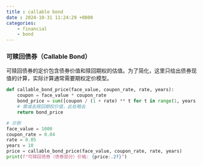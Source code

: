 ```yaml
---
title : callable bond
date : 2024-10-31 11:24:29 +0800
categories: 
    - financial
    - bond
---
```


<script>
  MathJax = {
    tex: {
      inlineMath: [['$', '$'], ['\\(', '\\)']],
      displayMath: [['$$', '$$'], ['\\[', '\\]']]
    }
  };
</script>
<script src="https://cdn.jsdelivr.net/npm/mathjax@3/es5/tex-mml-chtml.js"></script>

### 可赎回债券（Callable Bond）

可赎回债券的定价包含债券价值和赎回期权的估值。为了简化，这里只给出债券现值的计算，实际计算通常需要期权定价模型。

```py
def callable_bond_price(face_value, coupon_rate, rate, years):
    coupon = face_value * coupon_rate
    bond_price = sum([coupon / (1 + rate) ** t for t in range(1, years + 1)]) + face_value / (1 + rate) ** years
    # 需减去赎回期权价值，此处略去
    return bond_price

# 示例
face_value = 1000
coupon_rate = 0.04
rate = 0.05
years = 10
price = callable_bond_price(face_value, coupon_rate, rate, years)
print(f"可赎回债券（债券部分）价格: {price:.2f}")
```